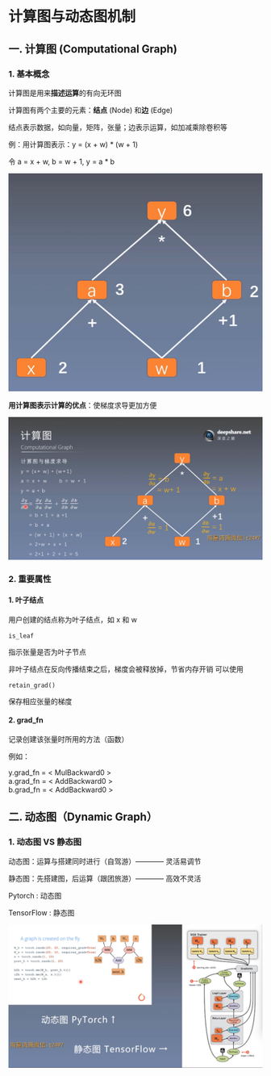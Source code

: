 # 计算图与动态图机制
## 一. 计算图 (Computational Graph)
### 1. 基本概念

计算图是用来**描述运算**的有向无环图

计算图有两个主要的元素：**结点** (Node) 和**边** (Edge)

结点表示数据，如向量，矩阵，张量；边表示运算，如加减乘除卷积等

例：用计算图表示：y = (x + w) * (w + 1)

令 a = x + w, b = w + 1, y = a * b

![1](docs/待整理/知识库/计算机和硬件/折叠/ai-self-learning-main/从python开始的ai学习/深度学习%20pytorch/3.计算图与动态图机制/pcs/1.png "1")

**用计算图表示计算的优点**：使梯度求导更加方便

![2](docs/待整理/知识库/计算机和硬件/折叠/ai-self-learning-main/从python开始的ai学习/深度学习%20pytorch/3.计算图与动态图机制/pcs/2.png "2")

### 2. 重要属性

#### 1. 叶子结点

用户创建的结点称为叶子结点，如 x 和 w

    is_leaf
指示张量是否为叶子节点

非叶子结点在反向传播结束之后，梯度会被释放掉，节省内存开销
可以使用

    retain_grad()
保存相应张量的梯度

#### 2. grad_fn

记录创建该张量时所用的方法（函数）

例如：

y.grad_fn = \< MulBackward0 \>  
a.grad_fn = \< AddBackward0 \>  
b.grad_fn = \< AddBackward0 \>

## 二. 动态图（Dynamic Graph）

### 1. 动态图 VS 静态图

动态图：运算与搭建同时进行（自驾游）———— 灵活易调节

静态图：先搭建图，后运算（跟团旅游）———— 高效不灵活

Pytorch : 动态图

TensorFlow : 静态图

![3](docs/待整理/知识库/计算机和硬件/折叠/ai-self-learning-main/从python开始的ai学习/深度学习%20pytorch/3.计算图与动态图机制/pcs/3.png "3")
